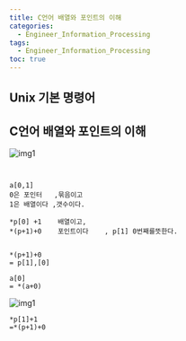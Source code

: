 ```yaml
---
title: C언어 배열와 포인트의 이해
categories:
  - Engineer_Information_Processing
tags:
  - Engineer_Information_Processing
toc: true
---
```


## Unix 기본 명령어


##  C언어 배열와 포인트의 이해
![img1](./images/../../../../assets/images/c9.JPG)
```


a[0,1]
0은 포인터   ,묶음이고
1은 배열이다 ,갯수이다.

*p[0] +1	배열이고,
*(p+1)+0	포인트이다    , p[1] 0번째를뜻한다.


*(p+1)+0
= p[1],[0]

a[0]
= *(a+0)

```

![img1](./images/../../../../assets/images/c11.JPG)

```
*p[1]+1
=*(p+1)+0
```

